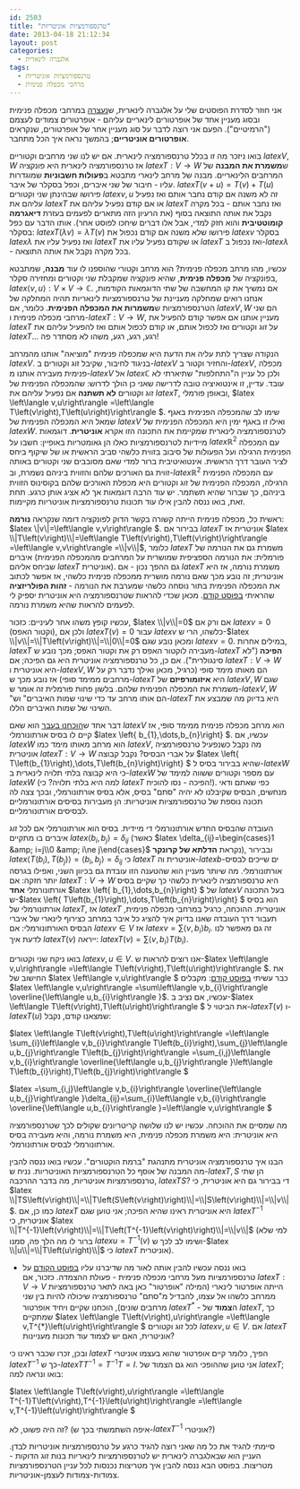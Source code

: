 ```yaml
---
id: 2503
title: "טרנספורמציות אוניטריות"
date: 2013-04-18 21:12:34
layout: post
categories: 
  - אלגברה לינארית
tags: 
  - טרנספורמציות אוניטריות
  - מרחבי מכפלה פנימית
---
```

אני חוזר לסדרת הפוסטים שלי על אלגברה לינארית, ש<a href="http://www.gadial.net/2012/04/29/inner_product_space_adjoint/">נעצרה</a> במרחבי מכפלה פנימית ובסוג מעניין אחד של אופרטורים לינאריים עליהם - אופרטורים צמודים לעצמם ("הרמיטיים"). הפעם אני רוצה לדבר על סוג מעניין אחר של אופרטורים, שנקראים <strong>אופרטורים אוניטריים</strong>; בהמשך נראה איך הכל מתחבר.

בואו ניזכר מה זו בכלל טרנספורמציה לינארית. אם יש לנו שני מרחבים וקטוריים $latex V,W$ אז טרנספורמציה לינארית היא פונקציה $latex T:V\to W$ ש<strong>משמרת את המבנה</strong> של המרחבים הלינאריים. מבנה של מרחב לינארי מתבטא ב<strong>פעולות חשבוניות</strong> שמוגדרות עליו - חיבור של שני איברים, וכפל בסקלר של איבר. $latex T\left(v+u\right)=T\left(v\right)+T\left(u\right)$ פירושו שבהינתן שני וקטורים $latex v,u$ זה לא משנה אם קודם נחבר אותם ואז נפעיל עליהם את $latex T$ או אם קודם נפעיל עליהם את $latex T$ ואז נחבר אותם - בכל מקרה נקבל את אותה התוצאה בסוף (את הרעיון הזה מתארים לפעמים בעזרת <strong>דיאגרמה קומוטטיבית</strong> והוא חזק למדי, אבל אלו דברים שיחכו לפוסט אחר). אותו הדבר עם כפל בסקלר: $latex T\left(\lambda v\right)=\lambda T\left(v\right)$ פירושו שלא משנה אם קודם נכפול את $latex v$ בסקלר $latex \lambda$ ואז נפעיל עליו את $latex T$ או שקודם נפעיל עליו את $latex T$ ואז נכפול ב-$latex \lambda$ - בכל מקרה נקבל את אותה התוצאה.

עכשיו, מהו מרחב מכפלה פנימית? הוא מרחב וקטורי שהוספנו לו עוד <strong>מבנה</strong>, שמתבטא בפונקציה של <strong>מכפלה פנימית</strong>, שהיא פונקציה שמקבלת שני וקטורים ומחזירה סקלר, $latex \left\langle v,u\right\rangle :V\times V\to\mathbb{C}$. אם נמשיך את קו המחשבה של שתי הדוגמאות הקודמות, אנחנו רואים שמחלקה מעניינת של טרנספורמציות לינאריות תהיה המחלקה של הטרנספורמציות ש<strong>משמרות את המכפלה הפנימית</strong>. כלומר, אם $latex V,W$ הם שני מרחבי מכפלה פנימית ו-$latex T:V\to W$, מעניין אותנו אם אפשר קודם להפעיל את $latex T$ על זוג וקטורים ואז לכפול אותם, או קודם לכפול אותם ואז להפעיל עליהם את $latex T$... רגע, רגע, רגע, משהו לא מסתדר פה!

הנקודה שצריך לתת עליה את הדעת היא שמכפלה פנימית "מוציאה" אותנו מהמרחב $latex V$. בניגוד לחיבור, שקיבל זוג וקטורים ב-$latex V$ והחזיר וקטור ב-$latex V$, מכפלה פנימית מעבירה אותנו מ-$latex V$ אל $latex \mathbb{C}$ ולכן כל עניין ה"התחלפות" שתיארתי לא עובד. עדיין, זו אינטואיציה טובה לדרישה שאני כן הולך לדרוש: שהמכפלה הפנימית של זוג וקטורים <strong>לא תשתנה</strong> אם נפעיל עליהם את $latex T$, ובאופן פורמלי, $latex \left\langle v,u\right\rangle =\left\langle T\left(v\right),T\left(u\right)\right\rangle $. שימו לב שהמכפלה הפנימית באגף שמאל היא המכפלה הפנימית של $latex V$ ואילו זו באגף ימין היא המכפלה הפנימית של $latex W$. לטרנספורמציה לינארית שמקיימת את התכונה הזו אקרא <strong>אוניטרית</strong>. דוגמאות מיידיות לטרנספורמציות כאלו הן גאומטריות באופיין: חשבו על $latex \mathbb{R}^{2}$ עם המכפלה הפנימית הרגילה ועל הפעולות של סיבוב בזווית כלשהי סביב הראשית או של שיקוף ביחס לציר העובר דרך הראשית. אינטואיטיבית ברור למדי שאם מסובבים שני וקטורים באותה זווית גם האורכים שלהם והזווית ביניהם נשמרת, וב-$latex \mathbb{R}^{2}$ עם המכפלה הפנימית הרגילה, המכפלה הפנימית של זוג וקטורים היא מכפלת האורכים שלהם בקוסינוס הזווית ביניהם, כך שברור שהיא תשתמר. יש עוד הרבה דוגמאות אך לא אציג אותן כרגע. תחת זאת, בואו ננסה להבין אילו עוד תכונות טרנספורמציות אוניטריות מקיימות.

ראשית כל, מכפלה פנימית הייתה קשורה בקשר הדוק לפונקציה דומה שנקראה <strong>נורמה</strong>: $latex \\|v\\|=\left\langle v,v\right\rangle $. בבירור אם $latex T$ אוניטרית אז $latex \\|T\left(v\right)\\|=\left\langle T\left(v\right),T\left(v\right)\right\rangle =\left\langle v,v\right\rangle =\\|v\\|$, כלומר $latex T$ משמרת גם את הנורמה של איברים (פורמלית: את הנורמה הספציפית שמושרית על המרחבים מהמכפלה הפנימית שביחס אליהם $latex T$ אוניטרית). גם ההפך נכון - אם $latex T$ משמרת נורמה, אז היא אוניטרית; זה נובע מכך שאם נורמה מושרית ממכפלה פנימית כלשהי, אז אפשר לכתוב את המכפלה הפנימית בתור נוסחה כלשהי שמערבת את הנורמה - <strong>זהות הפולריזציה</strong> שהראיתי <a href="http://www.gadial.net/2012/03/01/inner_product_spaces_geometry/">בפוסט קודם</a>. מכאן שכדי להראות שטרנספורמציה היא אוניטרית יספיק לי לפעמים להראות שהיא משמרת נורמה.

עכשיו קופץ משהו אחר לעיניים: כזכור, $latex \\|v\\|=0$ אם ורק אם $latex v=0$ (וקטור האפס), ולכן אם $latex T\left(v\right)=0$ עבור $latex v$ כלשהו, הרי ש-$latex \\|v\\|=\\|T\left(v\right)\\|=\\|0\\|=0$ ומכאן נובע שגם $latex v=0$. במילים אחרות, $latex T$ מעבירה לוקטור האפס רק את וקטור האפס; מכך נובע ש-$latex T$ <strong>הפיכה </strong>("לא סינגולרית"). אם כן, כל טרנספורמציה אוניטרית היא גם הפיכה; אם $latex T:V\to W$ היא אוניטרית ו-$latex V,W$ הם מאותו מימד סופי (כרגיל, מכאן ואילך נדבר רק על מרחבים ממימד סופי) אז נובע מכך ש-$latex T$ היא <strong>איזומורפיזם</strong> של $latex V,W$ שגם משמרת את המכפלה הפנימית שלהם. בלשון פחות פורמלית זה אומר ש-$latex V,W$ "הם אותו מרחב עד כדי שינוי שמות האיברים" וש-$latex T$ היא בדיוק מה שמבצע את השינוי של שמות האיברים הללו.

דבר אחד ש<a href="http://www.gadial.net/2012/02/06/inner_products_intro/">הוכחנו בעבר</a> הוא שאם $latex V$ הוא מרחב מכפלה פנימית ממימד סופי, אז קיים לו בסיס אורתונורמלי $latex \left\{ b_{1},\dots,b_{n}\right\} $. עכשיו, אם $latex W$ הוא מרחב מאותו מימד כמו $latex V$, מה נקבל כשנפעיל טרנספורמציה אוניטרית $latex T:V\to W$ על אברי הבסיס? נקבל קבוצה $latex \left\{ T\left(b_{1}\right),\dots,T\left(b_{n}\right)\right\} $ שהיא בבירור בסיס ל-$latex W$ כי היא קבוצה בלתי תלויה לינארית ב-$latex W$ עם מספר וקטורים ששווה למימד של $latex W$ (למה היא בלתי תלויה? כי $latex T$ הפיכה - נסו להוכיח!). כפי שאתם ודאי מנחשים, הבסיס שקיבלנו לא יהיה "סתם" בסיס, אלא בסיס אורתונורמלי, ובכך צצה לה תכונה נוספת של טרנספורמציות אוניטריות: הן מעבירות בסיסים אורתונורמליים לבסיסים אורתונורמליים.

העובדה שהבסיס החדש אורתונורמלי די מיידית. בסיס הוא אורתונורמלי אם לכל זוג איברים בו מתקיים $latex \left\langle b_{i},b_{j}\right\rangle =\delta_{ij}$ (כאשר $latex \delta_{ij}=\begin{cases}1 &amp; i=j\\0 &amp; i\ne j\end{cases}$ נקראת <strong>הדלתא של קרונקר</strong>), ובבירור $latex \left\langle T\left(b_{i}\right),T\left(b_{j}\right)\right\rangle =\left\langle b_{i},b_{j}\right\rangle =\delta_{ij}$ כי $latex T$ אוניטרית וה-$latex b$-ים שייכים לבסיס אורתונורמלי. מה שיותר מעניין הוא שהטענה הזו עובדת גם בכיוון השני, ואפילו בגרסה יותר חזקה: אם $latex T:V\to W$ היא טרנספורמציה לינארית כלשהי כך שקיים בסיס אורתונורמלי <strong>אחד</strong> $latex \left\{ b_{1},\dots,b_{n}\right\} $ של $latex V$ בעל התכונה ש-$latex \left\{ T\left(b_{1}\right),\dots,T\left(b_{n}\right)\right\} $ הוא בסיס אורתונורמלי של $latex T$, אז $latex T$ אוניטרית. ההוכחה, כרגיל במרחבי מכפלה פנימית, תעבור דרך העובדה שאנו בדיוק איך להציג כל איבר במרחב כצירוף לינארי של איברי הבסיס האורתונורמלי: אם $latex v\in V$ אז $latex v=\sum\left\langle v,b_{i}\right\rangle b_{i}$. זה גם מאפשר לנו לדעת איך $latex T\left(v\right)$ ייראה: $latex T\left(v\right)=\sum\left\langle v,b_{i}\right\rangle T\left(b_{i}\right)$.

בואו ניקח שני וקטורים $latex v,u\in V$. אנו רוצים להראות ש-$latex \left\langle v,u\right\rangle =\left\langle T\left(v\right),T\left(u\right)\right\rangle $. את החישוב של $latex \left\langle v,u\right\rangle $ כבר עשיתי <a href="http://www.gadial.net/2012/04/29/inner_product_space_adjoint/">בפוסט קודם</a>: מקבלים $latex \left\langle v,u\right\rangle =\sum\left\langle v,b_{i}\right\rangle \overline{\left\langle u,b_{i}\right\rangle }$. עכשיו, אם נציב ב-$latex \left\langle T\left(v\right),T\left(u\right)\right\rangle $ את הביטוי ל-$latex T\left(v\right)$ ו-$latex T\left(u\right)$ שמצאנו קודם, נקבל:

$latex \left\langle T\left(v\right),T\left(u\right)\right\rangle =\left\langle \sum_{i}\left\langle v,b_{i}\right\rangle T\left(b_{i}\right),\sum_{j}\left\langle u,b_{j}\right\rangle T\left(b_{j}\right)\right\rangle =\sum_{i,j}\left\langle v,b_{i}\right\rangle \overline{\left\langle u,b_{j}\right\rangle }\left\langle T\left(b_{i}\right),T\left(b_{j}\right)\right\rangle $

$latex =\sum_{i,j}\left\langle v,b_{i}\right\rangle \overline{\left\langle u,b_{j}\right\rangle }\delta_{ij}=\sum_{i}\left\langle v,b_{i}\right\rangle \overline{\left\langle u,b_{i}\right\rangle }=\left\langle v,u\right\rangle $

מה שמסיים את ההוכחה. עכשיו יש לנו שלושה קריטריונים שקולים לכך שטרנספורמציה היא אוניטרית: היא משמרת מכפלה פנימית, היא משמרת נורמה, והיא מעבירה בסיס אורתונורמלי לבסיס אורתונורמלי.

הבנו איך טרנספורמציה אוניטרית מתנהגת "ברמת הוקטורים". עכשיו בואו ננסה להבין מה המבנה של אוסף כל הטרנספורמציות האוניטריות. נניח ש-$latex T,S$ הן שתי טרנספורמציות אוניטריות, מה בדבר ההרכבה, $latex TS$? די בבירור גם היא אוניטרית, כי $latex \\|TS\left(v\right)\\|=\\|T\left(S\left(v\right)\right)\\|=\\|S\left(v\right)\\|=\\|v\\|$. כמו כן, אם $latex T$ היא אוניטרית ראינו שהיא הפיכה; אני טוען שגם $latex T^{-1}$ אוניטרית, כי $latex \\|T^{-1}\left(v\right)\\|=\\|T\left(T^{-1}\left(v\right)\right)\\|=\\|v\\|$ (למי שלא ברור לו מה הלך פה, סמנו $latex u=T^{-1}\left(v\right)$ ושימו לב לכך ש-$latex \\|u\\|=\\|T\left(u\right)\\|$ כי $latex T$ אוניטרית).

- בואו ננסה עכשיו להבין אותה לאור מה שדיברנו עליו <a href="http://www.gadial.net/2012/04/29/inner_product_space_adjoint/">בפוסט הקודם</a> על טרנספורמציות מעל מרחבי מכפלה פנימית - פעולת ההצמדה. כזכור, אם $latex T:V\to V$ הייתה אופרטור לינארי (המילה "אופרטור" כאן באה לתאר טרנספורמציות ממרחב כלשהו אל עצמו, להבדיל מ"סתם" טרנספורמציה שיכולה להיות בין שני מרחבים שונים), הוכחנו שקיים ויחיד אופרטור $latex T^{*}$ - ה<strong>צמוד</strong> של $latex T$, כך שמתקיים $latex \left\langle T\left(v\right),u\right\rangle =\left\langle v,T^{*}\left(u\right)\right\rangle $ לכל זוג וקטורים $latex v,u\in V$. אם $latex T$ אוניטרית, האם יש לצמוד עוד תכונות מעניינות?

ובכן, זכרו שכבר ראינו כי $latex T$ הפיך, כלומר קיים אופרטור שהוא בעצמו אוניטרי $latex T^{-1}$ כך ש-$latex TT^{-1}=T^{-1}T=I$. אני טוען שההופכי הוא גם הצמוד של $latex T$; בואו ונראה למה:

$latex \left\langle T\left(v\right),u\right\rangle =\left\langle T^{-1}T\left(v\right),T^{-1}\left(u\right)\right\rangle =\left\langle v,T^{-1}\left(u\right)\right\rangle $

זה היה פשוט, לא? (איפה השתמשתי בכך ש-$latex T^{-1}$ אוניטרי?)

סיימתי להגיד את כל מה שאני רוצה להגיד כרגע על טרנספורמציות אוניטריות לבדן. העניין הוא שבאלגברה לינארית יש לטרנספורמציות לינאריות בנות זוג הדוקות - מטריצות. בפוסט הבא ננסה להבין איך מטריצות נכנסות לכל עניין הטרנספורמציות צמודות-צמודות לעצמן-אוניטריות.
